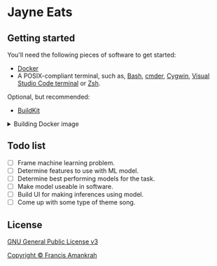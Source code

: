 # Jayne Eats

## Getting started

You'll need the following pieces of software to get started:

- [Docker](https://www.docker.com)
- A POSIX-compliant terminal, such as, [Bash](https://www.gnu.org/software/bash), [cmder](https://cmder.net), [Cygwin](https://www.cygwin.com), [Visual Studio Code terminal](https://code.visualstudio.com/docs/editor/integrated-terminal) or [Zsh](https://www.zsh.org).

Optional, but recommended:

- [BuildKit](https://docs.docker.com/develop/develop-images/build_enhancements)

<details>
    <summary>Building Docker image</summary>

```shell
# Remove existing images, if any:
docker rmi jayne-eats

# Build Docker image:
docker build --force-rm --tag jayne-eats .
```
</details>

## Todo list

- [ ] Frame machine learning problem.
- [ ] Determine features to use with ML model.
- [ ] Determine best performing models for the task.
- [ ] Make model useable in software.
- [ ] Build UI for making inferences using model.
- [ ] Come up with some type of theme song.

## License

[GNU General Public License v3](LICENSE)

[Copyright &copy; Francis Amankrah](https://frnk.ca)
